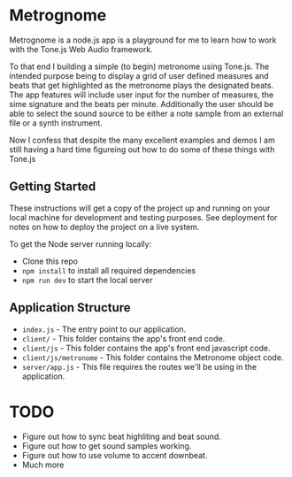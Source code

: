 # Metrognome

Metrognome is a node.js app is a playground for me to learn how to work
with the Tone.js Web Audio framework.

To that end I building a simple (to begin) metronome using Tone.js.
The intended purpose being to display a grid of user defined measures
and beats that get highlighted as the metronome plays the designated
beats. The app features will include user input for the number of
measures, the sime signature and the beats per minute. Additionally
the user should be able to select the sound source to be either a
note sample from an external file or a synth instrument. 

Now I confess that despite the many excellent examples and demos
I am still having a hard time figureing out how to do some of these
things with Tone.js

## Getting Started

These instructions will get a copy of the project up and running on your
local machine for development and testing purposes. See deployment for
notes on how to deploy the project on a live system.

To get the Node server running locally:

- Clone this repo
- `npm install` to install all required dependencies
- `npm run dev` to start the local server

## Application Structure

- `index.js`      - The entry point to our application.
- `client/`       - This folder contains the app's front end code.
- `client/js`     - This folder contains the app's front end javascript code.
- `client/js/metronome` - This folder contains the Metronome object code.
- `server/app.js` - This file requires the routes we'll be using in the application.

# TODO

- Figure out how to sync beat highliting and beat sound.
- Figure out how to get sound samples working.
- Figure out how to use volume to accent downbeat.
- Much more

